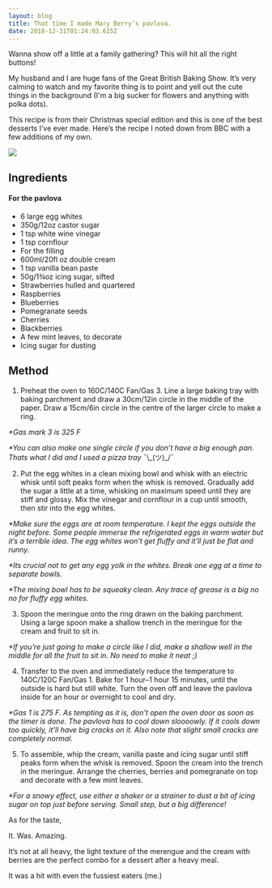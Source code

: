 ```yaml
---
layout: blog
title: That time I made Mary Berry’s pavlova.
date: 2018-12-31T01:24:03.615Z
---
```

Wanna show off a little at a family gathering? This will hit all the right buttons!

My husband and I are huge fans of the Great British Baking Show. It’s very calming to watch and my favorite thing is to point and yell out the cute things in the background (I'm a big sucker for flowers and anything with polka dots). 

This recipe is from their Christmas special edition and this is one of the best desserts I’ve ever made. Here’s the recipe I noted down from BBC with a few additions of my own. 

![](/img/MaryBerryPavlova.jpeg)



## Ingredients

#### For the pavlova

* 6 large egg whites
* 350g/12oz castor sugar
* 1 tsp white wine vinegar 
* 1 tsp cornflour
* For the filling
* 600ml/20fl oz double cream
* 1 tsp vanilla bean paste
* 50g/1¾oz icing sugar, sifted
* Strawberries hulled and quartered
* Raspberries
* Blueberries 
* Pomegranate seeds
* Cherries
* Blackberries 
* A few mint leaves, to decorate 
* Icing sugar for dusting

## Method

1. Preheat the oven to 160C/140C Fan/Gas 3. Line a large baking tray with baking parchment and draw a 30cm/12in circle in the middle of the paper. Draw a 15cm/6in circle in the centre of the larger circle to make a ring. 

_\*Gas mark 3 is 325 F_

_\*You can also make one single circle if you don’t have a big enough pan. Thats what I did and I used a pizza tray_ ¯\\_(ツ)\_/¯ 

2. Put the egg whites in a clean mixing bowl and whisk with an electric whisk until soft peaks form when the whisk is removed. Gradually add the sugar a little at a time, whisking on maximum speed until they are stiff and glossy. Mix the vinegar and cornflour in a cup until smooth, then stir into the egg whites.

_\*Make sure the eggs are at room temperature. I kept the eggs outside the night before. Some people immerse the refrigerated eggs in warm water but it’s a terrible idea. The egg whites won’t get fluffy and it’ll just be flat and runny._ 

_\*Its crucial not to get any egg yolk in the whites. Break one egg at a time to separate bowls._

_\*The mixing bowl has to be squeaky clean. Any trace of grease is a big no no for fluffy egg whites._

3. Spoon the meringue onto the ring drawn on the baking parchment. Using a large spoon make a shallow trench in the meringue for the cream and fruit to sit in.

_\*If you’re just going to make a circle like I did, make a shallow well in the middle for all the fruit to sit in. No need to make it neat ;)_

4. Transfer to the oven and immediately reduce the temperature to 140C/120C Fan/Gas 1. Bake for 1 hour–1 hour 15 minutes, until the outside is hard but still white. Turn the oven off and leave the pavlova inside for an hour or overnight to cool and dry.

_\*Gas 1 is 275 F. As tempting as it is, don’t open the oven door as soon as the timer is done. The pavlova has to cool down sloooowly. If it cools down too quickly, it’ll have big cracks on it. Also note that slight small cracks are completely normal._

5. To assemble, whip the cream, vanilla paste and icing sugar until stiff peaks form when the whisk is removed. Spoon the cream into the trench in the meringue. Arrange the cherries, berries and pomegranate on top and decorate with a few mint leaves. 

_\*For a snowy effect, use either a shaker or a strainer to dust a bit of icing sugar on top just before serving. Small step, but a big difference!_

As for the taste, 

It. Was. Amazing. 

It’s not at all heavy, the light texture of the merengue and the cream with berries are the perfect combo for a dessert after a heavy meal. 

It was a hit with even the fussiest eaters (me.)
